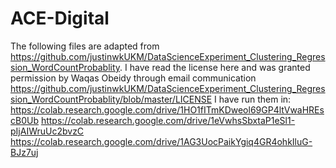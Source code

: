 # ACE-Digital
The following files are adapted from https://github.com/justinwkUKM/DataScienceExperiment_Clustering_Regression_WordCountProbablity. 
I have read the license here and was granted permission by Waqas Obeidy through email communication https://github.com/justinwkUKM/DataScienceExperiment_Clustering_Regression_WordCountProbablity/blob/master/LICENSE 
I have run them in: 
https://colab.research.google.com/drive/1HO1fITmKDweol69GP4ltVwaHREscB0Ub 
https://colab.research.google.com/drive/1eVwhsSbxtaP1eSl1-pIjAIWruUc2bvzC 
https://colab.research.google.com/drive/1AG3UocPaikYgiq4GR4ohkIluG-BJz7uj
